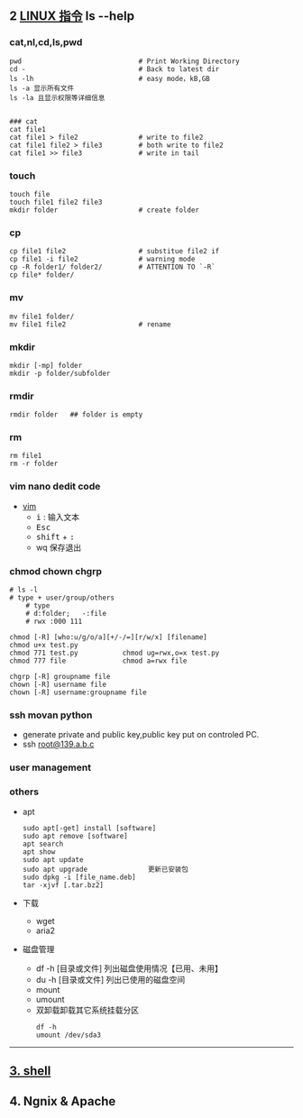 ## 2 [LINUX 指令](https://www.runoob.com/linux/linux-command-manual.html) ls --help


### cat,nl,cd,ls,pwd
```
pwd                             # Print Working Directory
cd -                            # Back to latest dir 
ls -lh                          # easy mode，kB,GB
ls -a 显示所有文件
ls -la 且显示权限等详细信息


### cat        
cat file1
cat file1 > file2               # write to file2
cat file1 file2 > file3         # both write to file2
cat file1 >> file3              # write in tail
```
### touch
```
touch file 
touch file1 file2 file3 
mkdir folder                    # create folder
```

### cp
```
cp file1 file2                  # substitue file2 if 
cp file1 -i file2               # warning mode
cp -R folder1/ folder2/         # ATTENTION TO `-R`
cp file* folder/
```
### mv
```
mv file1 folder/
mv file1 file2                  # rename
```

### mkdir
```
mkdir [-mp] folder
mkdir -p folder/subfolder
```

### rmdir
```
rmdir folder   ## folder is empty
```

### rm
```
rm file1
rm -r folder
```

### vim nano dedit code 
- [vim](https://www.runoob.com/linux/linux-vim.html)
    - <kbd>i</kbd> : 输入文本
    - <kbd>Esc</kbd>
    - <kbd>shift</kbd> + <kbd>:</kbd>
    - wq 保存退出

### chmod chown chgrp
```
# ls -l
# type + user/group/others  
    # type
    # d:folder;   -:file
    # rwx :000 111

chmod [-R] [who:u/g/o/a][+/-/=][r/w/x] [filename]
chmod u+x test.py
chmod 771 test.py           chmod ug=rwx,o=x test.py
chmod 777 file              chmod a=rwx file

chgrp [-R] groupname file
chown [-R] username file
chown [-R] username:groupname file
```

### ssh movan python
- generate private and public key,public key put on controled PC.
- ssh root@139.a.b.c



### user management


### others
- apt
    ```
    sudo apt[-get] install [software]
    sudo apt remove [software]
    apt search
    apt show
    sudo apt update
    sudo apt upgrade               更新已安装包
    sudo dpkg -i [file_name.deb]
    tar -xjvf [.tar.bz2]
    ```      
- 下载
    - wget
    - aria2

- 磁盘管理
    - df -h  [目录或文件]            列出磁盘使用情况【已用、未用】
    - du -h  [目录或文件]            列出已使用的磁盘空间
    - mount
    - umount
    - 双卸载卸载其它系统挂载分区
        ```
        df -h
        umount /dev/sda3
        ```

---
## [3. shell](./shell.md)

## 4. Ngnix & Apache 